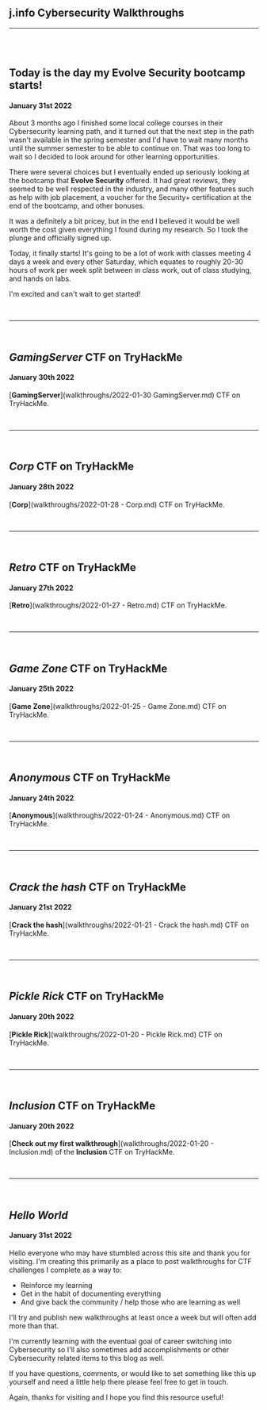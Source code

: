 ## j.info Cybersecurity Walkthroughs

---

<br><br>

## Today is the day my Evolve Security bootcamp starts!
#### January 31st 2022

About 3 months ago I finished some local college courses in their Cybersecurity learning path, and it turned out that the next step in the path wasn't available in the spring semester and I'd have to wait many months until the summer semester to be able to continue on. That was too long to wait so I decided to look around for other learning opportunities.

There were several choices but I eventually ended up seriously looking at the bootcamp that **Evolve Security** offered. It had great reviews, they seemed to be well respected in the industry, and many other features such as help with job placement, a voucher for the Security+ certification at the end of the bootcamp, and other bonuses.

It was a definitely a bit pricey, but in the end I believed it would be well worth the cost given everything I found during my research. So I took the plunge and officially signed up.

Today, it finally starts! It's going to be a lot of work with classes meeting 4 days a week and every other Saturday, which equates to roughly 20-30 hours of work per week split between in class work, out of class studying, and hands on labs.

I'm excited and can't wait to get started!

<br>

---

<br>

## *GamingServer* CTF on TryHackMe
#### January 30th 2022

[**GamingServer**](walkthroughs/2022-01-30 GamingServer.md) CTF on TryHackMe.

<br>

---

<br>

## *Corp* CTF on TryHackMe
#### January 28th 2022

[**Corp**](walkthroughs/2022-01-28 - Corp.md) CTF on TryHackMe.

<br>

---

<br>

## *Retro* CTF on TryHackMe
#### January 27th 2022

[**Retro**](walkthroughs/2022-01-27 - Retro.md) CTF on TryHackMe.

<br>

---

<br>

## *Game Zone* CTF on TryHackMe
#### January 25th 2022

[**Game Zone**](walkthroughs/2022-01-25 - Game Zone.md) CTF on TryHackMe.

<br>

---

<br>

## *Anonymous* CTF on TryHackMe
#### January 24th 2022

[**Anonymous**](walkthroughs/2022-01-24 - Anonymous.md) CTF on TryHackMe.

<br>

---

<br>

## *Crack the hash* CTF on TryHackMe
#### January 21st 2022

[**Crack the hash**](walkthroughs/2022-01-21 - Crack the hash.md) CTF on TryHackMe.

<br>

---

<br>

## *Pickle Rick* CTF on TryHackMe
#### January 20th 2022

[**Pickle Rick**](walkthroughs/2022-01-20 - Pickle Rick.md) CTF on TryHackMe.

<br>

---

<br>

## *Inclusion* CTF on TryHackMe
#### January 20th 2022

[**Check out my first walkthrough**](walkthroughs/2022-01-20 - Inclusion.md) of the **Inclusion** CTF on TryHackMe.

<br>

---

<br>

## *Hello World*
#### January 31st 2022

Hello everyone who may have stumbled across this site and thank you for visiting. I'm creating this primarily as a place to post walkthroughs for CTF challenges I complete as a way to:

- Reinforce my learning
- Get in the habit of documenting everything
- And give back the community / help those who are learning as well

I'll try and publish new walkthroughs at least once a week but will often add more than that.

I'm currently learning with the eventual goal of career switching into Cybersecurity so I'll also sometimes add accomplishments or other Cybersecurity related items to this blog as well.

If you have questions, comments, or would like to set something like this up yourself and need a little help there please feel free to get in touch.

Again, thanks for visiting and I hope you find this resource useful!
